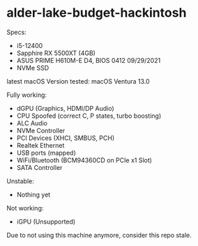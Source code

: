 # alder-lake-budget-hackintosh

Specs:  
- i5-12400
- Sapphire RX 5500XT (4GB)
- ASUS PRIME H610M-E D4, BIOS 0412 09/29/2021
- NVMe SSD

latest macOS Version tested: macOS Ventura 13.0

Fully working:  
- dGPU (Graphics, HDMI/DP Audio)
- CPU Spoofed (correct C, P states, turbo boosting)
- ALC Audio
- NVMe Controller
- PCI Devices (XHCI, SMBUS, PCH)
- Realtek Ethernet
- USB ports (mapped)
- WiFi/Bluetooth (BCM94360CD on PCIe x1 Slot)
- SATA Controller

Unstable:  
- Nothing yet

Not working:  
- iGPU (Unsupported)


Due to not using this machine anymore, consider this repo stale.

